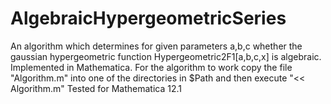 # AlgebraicHypergeometricSeries
An algorithm which determines for given parameters a,b,c whether the gaussian hypergeometric function Hypergeometric2F1[a,b,c,x] is algebraic. Implemented in Mathematica.
For the algorithm to work copy the file "Algorithm.m" into one of the directories in $Path and then execute "<< Algorithm.m"
Tested for Mathematica 12.1
